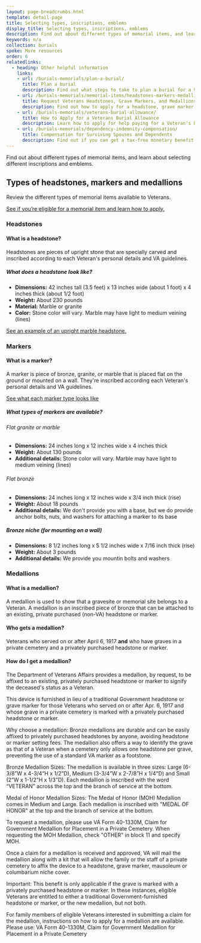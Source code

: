 ```yaml
---
layout: page-breadcrumbs.html
template: detail-page
title: Selecting types, inscriptions, emblems
display_title: Selecting types, inscriptions, emblems
description: Find out about different types of memorial items, and learn about selecting different inscriptions and emblems. 
keywords: n/a
collection: burials
spoke: More resources
order: 6
relatedlinks:
  - heading: Other helpful information
    links:
    - url: /burials-memorials/plan-a-burial/
      title: Plan a burial
      description: Find out what steps to take to plan a burial for a Veteran, spouse, or dependent family member.
    - url: /burials-memorials/memorial-items/headstones-markers-medallions/
      title: Request Veterans Headstones, Grave Markers, and Medallions
      description: Find out how to apply for a headstone, grave marker, or medallion to honor a Veteran or eligible family member.
    - url: /burials-memorials/veterans-burial-allowance/
      title: How to Apply for a Veterans Burial Allowance
      description: Learn how to apply for help paying for a Veteran's burial and funeral costs.
    - url: /burials-memorials/dependency-indemnity-compensation/
      title: Compensation for Surviving Spouses and Dependents
      description: Find out if you can get a tax-free monetary benefit called Dependency and Indemnity Compensation (DIC).
---
```


<div class="va-introtext">
Find out about different types of memorial items, and learn about selecting different inscriptions and emblems. 
</div>

## Types of headstones, markers and medallions

Review the different types of memorial items available to Veterans. 

[See if you’re eligible for a memorial item and learn how to apply.](/burials-memorials/memorial-items/headstones-markers-medallions/)

### Headstones

#### What is a headstone? 

Headstones are pieces of upright stone that are specially carved and inscribed according to each Veteran's personal details and VA guidelines. 

##### What does a headstone look like?
- **Dimensions:** 42 inches tall (3.5 feet) x 13 inches wide (about 1 foot) x 4 inches thick (about 1/2 foot)
- **Weight:** About 230 pounds
- **Material:** Marble or granite
- **Color:** Stone color will vary. Marble may have light to medium veining (lines)

[See an example of an upright marble headstone.](https://www.cem.va.gov/cem/docs/factsheets/HeadstoneMarkerMedallion_Brochure.pdf)


### Markers

#### What is a marker?

A marker is piece of bronze, granite, or marble that is placed flat on the ground or mounted on a wall. They're inscribed according each Veteran's personal details and VA guidelines.

[See what each marker type looks like](https://www.cem.va.gov/cem/docs/factsheets/HeadstoneMarkerMedallion_Brochure.pdf)

##### What types of markers are available?

###### Flat granite or marble

- **Dimensions:** 24 inches long x 12 inches wide x 4 inches thick
- **Weight:** About 130 pounds
- **Additional details:** Stone color will vary. Marble may have light to medium veining (lines)


###### Flat bronze

- **Dimensions:** 24 inches long x 12 inches wide x 3/4 inch thick (rise)
- **Weight:** About 18 pounds
- **Additional details:** We don't provide you with a base, but we do provide anchor bolts, nuts, and washers for attaching a marker to its base

##### Bronze niche (for mounting on a wall)

- **Dimensions:** 8 1/2 inches long x 5 1/2 inches wide x 7/16 inch thick (rise)
- **Weight:** About 3 pounds
- **Additional details:** We provide you mountin bolts and washers


### Medallions

#### What is a medallion?

A medallion is used to show that a gravesite or memorial site belongs to a Veteran. A medallion is an inscribed piece of bronze that can be attached to an existing, private purchased (non-VA) headstone or marker. 

#### Who gets a medallion?

Veterans who served on or after April 6, 1917 **and** who have graves in a private cemetery and a privately purchased headstone or marker. 

#### How do I get a medallion?



The Department of Veterans Affairs provides a medallion, by request, to be affixed to an existing, privately purchased headstone or marker to signify the deceased's status as a Veteran.

This device is furnished in lieu of a traditional Government headstone or grave marker for those Veterans who served on or after Apr. 6, 1917 and whose grave in a private cemetery is marked with a privately purchased headstone or marker.

Why choose a medallion: Bronze medallions are durable and can be easily affixed to privately purchased headstones by anyone, avoiding headstone or marker setting fees. The medallion also offers a way to identify the grave as that of a Veteran when a cemetery only allows one headstone per grave, preventing the use of a standard VA marker as a footstone.

Bronze Medallion Sizes: The medallion is available in three sizes: Large (6-3/8”W x 4-3/4”H x 1/2”D), Medium (3-3/4”W x 2-7/8”H x 1/4"D) and Small (2”W x 1-1/2”H x 1/3”D). Each medallion is inscribed with the word “VETERAN” across the top and the branch of service at the bottom.

Medal of Honor Medallion Sizes: The Medal of Honor (MOH) Medallion comes in Medium and Large. Each medallion is inscribed with "MEDAL OF HONOR" at the top and the branch of service at the bottom.

To request a medallion, please use VA Form 40-1330M, Claim for Government Medallion for Placement in a Private Cemetery. When requesting the MOH Medallion, check "OTHER" in block 11 and specify MOH.

Once a claim for a medallion is received and approved, VA will mail the medallion along with a kit that will allow the family or the staff of a private cemetery to affix the device to a headstone, grave marker, mausoleum or columbarium niche cover.

Important: This benefit is only applicable if the grave is marked with a privately purchased headstone or marker. In these instances, eligible Veterans are entitled to either a traditional Government-furnished headstone or marker, or the new medallion, but not both.

For family members of eligible Veterans interested in submitting a claim for the medallion, instructions on how to apply for a medallion are available. Please use: VA Form 40-1330M, Claim for Government Medallion for Placement in a Private Cemetery



